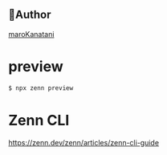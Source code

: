 ## 👤Author
[maroKanatani](https://zenn.dev/marokanatani)

# preview
```sh
$ npx zenn preview
```

# Zenn CLI
https://zenn.dev/zenn/articles/zenn-cli-guide
